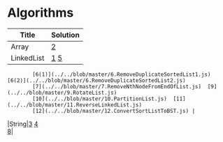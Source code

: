 # Algorithms

|Title|Solution|   
|-----|--------|
|Array|[2](../../blob/master/2.TwoSum.js)|
|LinkedList|[1](../../blob/master/1.AddTwoNums.js)  [5](../../blob/master/5.MergeTwoSortedLists.js)  
            [6(1)](../../blob/master/6.RemoveDuplicateSortedList1.js) [6(2)](../../blob/master/6.RemoveDuplicateSortedList2.js)  
            [7](../../blob/master/7.RemoveNthNodeFromEndOfList.js)  [9](../../blob/master/9.RotateList.js)  
            [10](../../blob/master/10.PartitionList.js)  [11](../../blob/master/11.ReverseLinkedList.js)  
            [12](../../blob/master/12.ConvertSortListToBST.js) |
|String|[3](../../blob/master/3.LongestPalindromicSubstr.js)  [4](../../blob/master/4.LongestSubstrNoRepeatCharacters.js)  
        [8](../../blob/master/8.ReverseInteger.js)|
